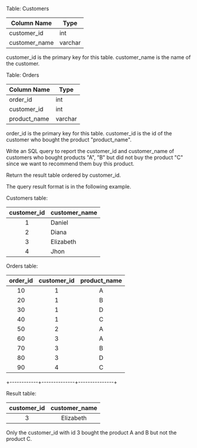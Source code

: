 Table: Customers


| Column Name         | Type    |
|---------------------|---------|
| customer_id         | int     |
| customer_name       | varchar |

customer_id is the primary key for this table.
customer_name is the name of the customer.
 

Table: Orders


| Column Name   | Type    |
|---------------------|---------|
| order_id      | int     |
| customer_id   | int     |
| product_name  | varchar |

order_id is the primary key for this table.
customer_id is the id of the customer who bought the product "product_name".
 

Write an SQL query to report the customer_id and customer_name of customers who bought products "A", "B" but did not buy the product "C" since we want to recommend them buy this product.

Return the result table ordered by customer_id.

The query result format is in the following example.

 

Customers table:

| customer_id | customer_name |
|:----------:|---------|
| 1           | Daniel        |
| 2           | Diana         |
| 3           | Elizabeth     |
| 4           | Jhon          |


Orders table:

| order_id   | customer_id  | product_name  |
|:----------:|:----------:|:----------:|
| 10         |     1        |     A         |
| 20         |     1        |     B         |
| 30         |     1        |     D         |
| 40         |     1        |     C         |
| 50         |     2        |     A         |
| 60         |     3        |     A         |
| 70         |     3        |     B         |
| 80         |     3        |     D         |
| 90         |     4        |     C         |
+------------+--------------+---------------+

Result table:

| customer_id | customer_name |
|:-----------:|:-------------:|
| 3           | Elizabeth     |

Only the customer_id with id 3 bought the product A and B but not the product C.